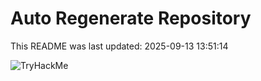 # Auto Regenerate Repository

This README was last updated: 2025-09-13 13:51:14

 ![TryHackMe](https://tryhackme.com/badge/533634)